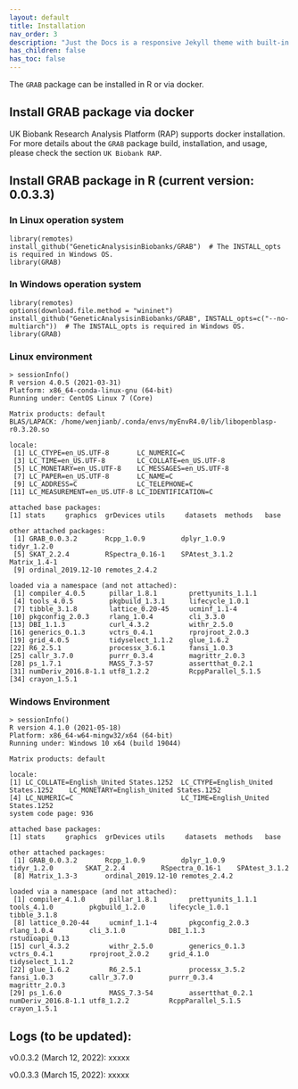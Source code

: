 ```yaml
---
layout: default
title: Installation
nav_order: 3
description: "Just the Docs is a responsive Jekyll theme with built-in search that is easily customizable and hosted on GitHub Pages."
has_children: false
has_toc: false
---
```


The ```GRAB``` package can be installed in R or via docker. 

## Install GRAB package via docker

UK Biobank Research Analysis Platform (RAP) supports docker installation. For more details about the ```GRAB``` package build, installation, and usage, please check the section ```UK Biobank RAP```. 

## Install GRAB package in R (current version: 0.0.3.3)

### In **Linux** operation system

```
library(remotes)  
install_github("GeneticAnalysisinBiobanks/GRAB")  # The INSTALL_opts is required in Windows OS.
library(GRAB)
```

### In **Windows** operation system

```
library(remotes)
options(download.file.method = "wininet")
install_github("GeneticAnalysisinBiobanks/GRAB", INSTALL_opts=c("--no-multiarch"))  # The INSTALL_opts is required in Windows OS.
library(GRAB)
```

### Linux environment

```
> sessionInfo()
R version 4.0.5 (2021-03-31)
Platform: x86_64-conda-linux-gnu (64-bit)
Running under: CentOS Linux 7 (Core)

Matrix products: default
BLAS/LAPACK: /home/wenjianb/.conda/envs/myEnvR4.0/lib/libopenblasp-r0.3.20.so

locale:
 [1] LC_CTYPE=en_US.UTF-8       LC_NUMERIC=C
 [3] LC_TIME=en_US.UTF-8        LC_COLLATE=en_US.UTF-8
 [5] LC_MONETARY=en_US.UTF-8    LC_MESSAGES=en_US.UTF-8
 [7] LC_PAPER=en_US.UTF-8       LC_NAME=C
 [9] LC_ADDRESS=C               LC_TELEPHONE=C
[11] LC_MEASUREMENT=en_US.UTF-8 LC_IDENTIFICATION=C

attached base packages:
[1] stats     graphics  grDevices utils     datasets  methods   base

other attached packages:
 [1] GRAB_0.0.3.2       Rcpp_1.0.9         dplyr_1.0.9        tidyr_1.2.0
 [5] SKAT_2.2.4         RSpectra_0.16-1    SPAtest_3.1.2      Matrix_1.4-1
 [9] ordinal_2019.12-10 remotes_2.4.2

loaded via a namespace (and not attached):
 [1] compiler_4.0.5      pillar_1.8.1        prettyunits_1.1.1
 [4] tools_4.0.5         pkgbuild_1.3.1      lifecycle_1.0.1
 [7] tibble_3.1.8        lattice_0.20-45     ucminf_1.1-4
[10] pkgconfig_2.0.3     rlang_1.0.4         cli_3.3.0
[13] DBI_1.1.3           curl_4.3.2          withr_2.5.0
[16] generics_0.1.3      vctrs_0.4.1         rprojroot_2.0.3
[19] grid_4.0.5          tidyselect_1.1.2    glue_1.6.2
[22] R6_2.5.1            processx_3.6.1      fansi_1.0.3
[25] callr_3.7.0         purrr_0.3.4         magrittr_2.0.3
[28] ps_1.7.1            MASS_7.3-57         assertthat_0.2.1
[31] numDeriv_2016.8-1.1 utf8_1.2.2          RcppParallel_5.1.5
[34] crayon_1.5.1
```

### Windows Environment

```
> sessionInfo()
R version 4.1.0 (2021-05-18)
Platform: x86_64-w64-mingw32/x64 (64-bit)
Running under: Windows 10 x64 (build 19044)

Matrix products: default

locale:
[1] LC_COLLATE=English_United States.1252  LC_CTYPE=English_United States.1252    LC_MONETARY=English_United States.1252
[4] LC_NUMERIC=C                           LC_TIME=English_United States.1252    
system code page: 936

attached base packages:
[1] stats     graphics  grDevices utils     datasets  methods   base     

other attached packages:
 [1] GRAB_0.0.3.2       Rcpp_1.0.9         dplyr_1.0.9        tidyr_1.2.0        SKAT_2.2.4         RSpectra_0.16-1    SPAtest_3.1.2     
 [8] Matrix_1.3-3       ordinal_2019.12-10 remotes_2.4.2     

loaded via a namespace (and not attached):
 [1] compiler_4.1.0      pillar_1.8.1        prettyunits_1.1.1   tools_4.1.0         pkgbuild_1.2.0      lifecycle_1.0.1     tibble_3.1.8       
 [8] lattice_0.20-44     ucminf_1.1-4        pkgconfig_2.0.3     rlang_1.0.4         cli_3.1.0           DBI_1.1.3           rstudioapi_0.13    
[15] curl_4.3.2          withr_2.5.0         generics_0.1.3      vctrs_0.4.1         rprojroot_2.0.2     grid_4.1.0          tidyselect_1.1.2   
[22] glue_1.6.2          R6_2.5.1            processx_3.5.2      fansi_1.0.3         callr_3.7.0         purrr_0.3.4         magrittr_2.0.3     
[29] ps_1.6.0            MASS_7.3-54         assertthat_0.2.1    numDeriv_2016.8-1.1 utf8_1.2.2          RcppParallel_5.1.5  crayon_1.5.1 
```


## Logs (to be updated):

v0.0.3.2 (March 12, 2022): xxxxx

v0.0.3.3 (March 15, 2022): xxxxx
